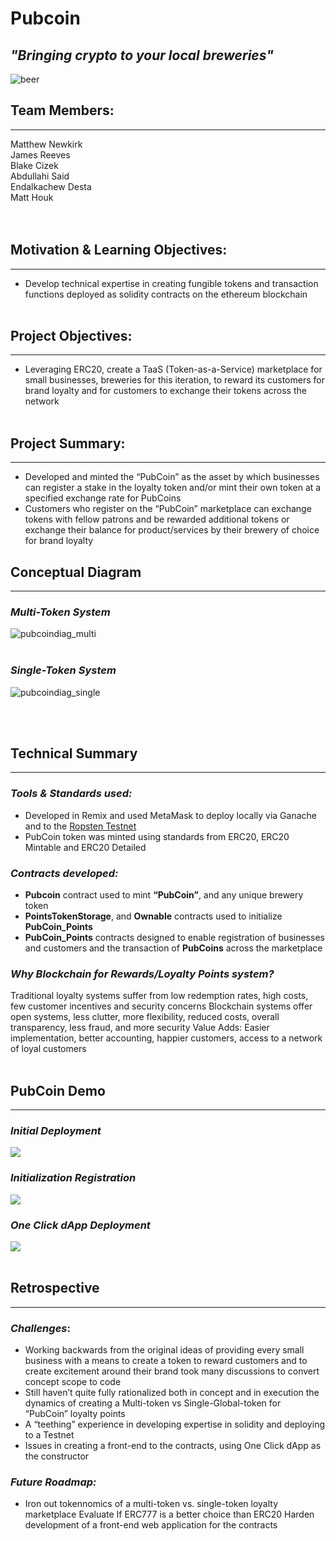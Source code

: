 # Pubcoin
## *"Bringing crypto to your local breweries"*

![beer](Images/beersm.png)

## Team Members:
___ 
Matthew Newkirk  
James Reeves  
Blake Cizek  
Abdullahi Said  
Endalkachew Desta  
Matt Houk  
<br><br>
## Motivation & Learning Objectives:
___
- Develop technical expertise in creating fungible tokens and transaction functions deployed as solidity contracts on the ethereum blockchain
<br><br>
## Project Objectives:
___
- Leveraging ERC20, create a TaaS (Token-as-a-Service) marketplace for small businesses, breweries for this iteration, to reward its customers for brand loyalty and for customers to exchange their tokens across the network
<br><br>
## Project Summary:
___
- Developed and minted the “PubCoin” as the asset by which businesses can register a stake in the loyalty token and/or mint their own token at a specified exchange rate for PubCoins
- Customers who register on the “PubCoin” marketplace can exchange tokens with fellow patrons and be rewarded additional tokens or exchange their balance for product/services by their brewery of choice for brand loyalty 

## Conceptual Diagram
___
### *Multi-Token System*
![pubcoindiag_multi](Images/pubcoinOGsm.png)
<br><br>
### *Single-Token System*
![pubcoindiag_single](Images/pubcoinsimplesm.png)

<br><br>
## Technical Summary
___
### *Tools & Standards used:*
- Developed in Remix and used MetaMask to deploy locally via Ganache and to the [Ropsten Testnet](https://ropsten.etherscan.io/tx/0x6e5631a3b38d31ba1351308443c26b3db2788ddbdb9a98028b8597380484e8ab)
- PubCoin token was minted using standards from ERC20, ERC20 Mintable and ERC20 Detailed
### *Contracts developed:*
- **Pubcoin** contract used to mint **“PubCoin”**, and any unique brewery token
- **PointsTokenStorage**, and **Ownable** contracts used to initialize **PubCoin_Points**
- **PubCoin_Points** contracts designed to enable registration of businesses and customers and the transaction of **PubCoins** across the marketplace
### *Why Blockchain for Rewards/Loyalty Points system?*
Traditional loyalty systems suffer from low redemption rates, high costs, few customer incentives and security concerns
Blockchain systems offer open systems, less clutter, more flexibility, reduced costs, overall transparency, less fraud, and more security
Value Adds: Easier implementation, better accounting, happier customers, access to a network of loyal customers
<br><br>
## PubCoin Demo
___
### *Initial Deployment*
![](Images/initial_deployment.gif)
### *Initialization Registration*
![](Images/initialization_registration.gif)
### *One Click dApp Deployment*
![](Images/oneclickdapp_transfer.gif)
<br><br>
## Retrospective
___
### *Challenges*:
- Working backwards from the original ideas of providing every small business with a means to create a token to reward customers and to create excitement around their brand took many discussions to convert concept scope to code
- Still haven’t quite fully rationalized both in concept and in execution the dynamics of creating a Multi-token vs Single-Global-token for “PubCoin” loyalty points
- A “teething” experience in developing expertise in solidity and deploying to a Testnet 
- Issues in creating a front-end to the contracts, using One Click dApp as the constructor
### *Future Roadmap:*
- Iron out tokennomics of a multi-token vs. single-token loyalty marketplace
Evaluate If ERC777 is a better choice than ERC20
Harden development of a front-end web application for the contracts

